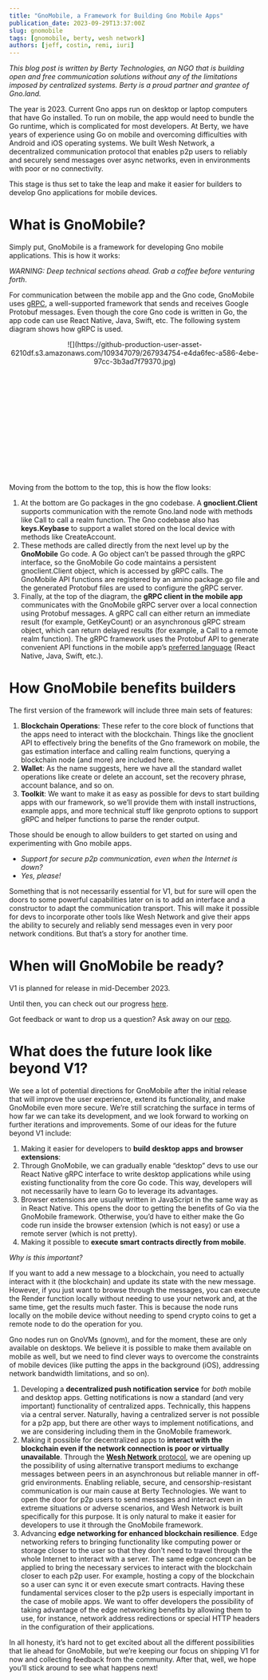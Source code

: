 ```yaml
---
title: "GnoMobile, a Framework for Building Gno Mobile Apps"
publication_date: 2023-09-29T13:37:00Z
slug: gnomobile
tags: [gnomobile, berty, wesh network]
authors: [jeff, costin, remi, iuri]
---
```


*This blog post is written by Berty Technologies, an NGO that is building open and free communication solutions without any of the limitations imposed by centralized systems. Berty is a proud partner and grantee of Gno.land.*

The year is 2023. Current Gno apps run on desktop or laptop computers that have Go installed. To run on mobile, the app would need to bundle the Go runtime, which is complicated for most developers. At Berty, we have years of experience using Go on mobile and overcoming difficulties with Android and iOS operating systems. We built Wesh Network, a decentralized communication protocol that enables p2p users to reliably and securely send messages over async networks, even in environments with poor or no connectivity.

This stage is thus set to take the leap and make it easier for builders to develop Gno applications for mobile devices.

# What is GnoMobile?

Simply put, GnoMobile is a framework for developing Gno mobile applications. This is how it works:

*WARNING: Deep technical sections ahead. Grab a coffee before venturing forth*.

For communication between the mobile app and the Gno code, GnoMobile uses [gRPC](https://grpc.io/), a well-supported framework that sends and receives Google Protobuf messages. Even though the core Gno code is written in Go, the app code can use React Native, Java, Swift, etc. The following system diagram shows how gRPC is used.

<div align="center">
    ![](https://github-production-user-asset-6210df.s3.amazonaws.com/109347079/267934754-e4da6fec-a586-4ebe-97cc-3b3ad7f79370.jpg)
</div>
</br>
</br>
</br>
</br>
</br>
</br>
</br>
</br>
</br>
</br>
</br>
</br>
&nbsp;

Moving from the bottom to the top, this is how the flow looks:

1. At the bottom are Go packages in the gno codebase. A **gnoclient.Client** supports communication with the remote Gno.land node with methods like Call to call a realm function. The Gno codebase also has **keys.Keybase** to support a wallet stored on the local device with methods like CreateAccount.
2. These methods are called directly from the next level up by the **GnoMobile** Go code. A Go object can’t be passed through the gRPC interface, so the GnoMobile Go code maintains a persistent gnoclient.Client object, which is accessed by gRPC calls. The GnoMobile API functions are registered by an amino package.go file and the generated Protobuf files are used to configure the gRPC server.
3. Finally, at the top of the diagram, the **gRPC client in the mobile app** communicates with the GnoMobile gRPC server over a local connection using Protobuf messages. A gRPC call can either return an immediate result (for example, GetKeyCount) or an asynchronous gRPC stream object, which can return delayed results (for example, a Call to a remote realm function). The gRPC framework uses the Protobuf API to generate convenient API functions in the mobile app’s [preferred language](https://grpc.io/docs/languages) (React Native, Java, Swift, etc.).

# How GnoMobile benefits builders

The first version of the framework will include three main sets of features:

1. **Blockchain Operations**: These refer to the core block of functions that the apps need to interact with the blockchain. Things like the gnoclient API to effectively bring the benefits of the Gno framework on mobile, the gas estimation interface and calling realm functions, querying a blockchain node (and more) are included here.
2. **Wallet**: As the name suggests, here we have all the standard wallet operations like create or delete an account, set the recovery phrase, account balance, and so on.
3. **Toolkit**: We want to make it as easy as possible for devs to start building apps with our framework, so we’ll provide them with install instructions, example apps, and more technical stuff like genproto options to support gRPC and helper functions to parse the render output.

Those should be enough to allow builders to get started on using and experimenting with Gno mobile apps.

- *Support for secure p2p communication, even when the Internet is down?*
- *Yes, please!*

Something that is not necessarily essential for V1, but for sure will open the doors to some powerful capabilities later on is to add an interface and a constructor to adapt the communication transport. This will make it possible for devs to incorporate other tools like Wesh Network and give their apps the ability to securely and reliably send messages even in very poor network conditions. But that’s a story for another time.

# When will GnoMobile be ready?

V1 is planned for release in mid-December 2023.

Until then, you can check out our progress [here](https://github.com/gnolang/hackerspace/issues/28).

Got feedback or want to drop us a question? Ask away on our [repo](https://github.com/gnolang/gnomobile/issues).

# What does the future look like beyond V1?

We see a lot of potential directions for GnoMobile after the initial release that will improve the user experience, extend its functionality, and make GnoMobile even more secure. We’re still scratching the surface in terms of how far we can take its development, and we look forward to working on further iterations and improvements. Some of our ideas for the future beyond V1 include:

1. Making it easier for developers to **build** **desktop apps** **and** **browser extensions**:
2. Through GnoMobile, we can gradually enable “desktop” devs to use our React Native gRPC interface to write desktop applications while using existing functionality from the core Go code. This way, developers will not necessarily have to learn Go to leverage its advantages.
3. Browser extensions are usually written in JavaScript in the same way as in React Native. This opens the door to getting the benefits of Go via the GnoMobile framework. Otherwise, you’d have to either make the Go code run inside the browser extension (which is not easy) or use a remote server (which is not pretty).
4. Making it possible to **execute smart contracts directly from mobile**.

*Why is this important?*

If you want to add a new message to a blockchain, you need to actually interact with it (the blockchain) and update its state with the new message. However, if you just want to browse through the messages, you can execute the Render function locally without needing to use your network and, at the same time, get the results much faster. This is because the node runs locally on the mobile device without needing to spend crypto coins to get a remote node to do the operation for you.

Gno nodes run on GnoVMs (gnovm), and for the moment, these are only available on desktops. We believe it is possible to make them available on mobile as well, but we need to find clever ways to overcome the constraints of mobile devices (like putting the apps in the background (iOS), addressing network bandwidth limitations, and so on).

1. Developing a **decentralized push notification service** for *both* mobile and desktop apps. Getting notifications is now a standard (and very important) functionality of centralized apps. Technically, this happens via a central server. Naturally, having a centralized server is not possible for a p2p app, but there are other ways to implement notifications, and we are considering including them in the GnoMobile framework.
2. Making it possible for decentralized apps to **interact with the blockchain even if the network connection is poor or virtually unavailable**. Through the [**Wesh Network** protocol](https://wesh.network/), we are opening up the possibility of using alternative transport mediums to exchange messages between peers in an asynchronous but reliable manner in off-grid environments. Enabling reliable, secure, and censorship-resistant communication is our main cause at Berty Technologies. We want to open the door for p2p users to send messages and interact even in extreme situations or adverse scenarios, and Wesh Network is built specifically for this purpose. It is only natural to make it easier for developers to use it through the GnoMobile framework.
3. Advancing **edge networking for enhanced blockchain resilience**. Edge networking refers to bringing functionality like computing power or storage closer to the user so that they don't need to travel through the whole Internet to interact with a server. The same edge concept can be applied to bring the necessary services to interact with the blockchain closer to each p2p user. For example, hosting a copy of the blockchain so a user can sync it or even execute smart contracts. Having these fundamental services closer to the p2p users is especially important in the case of mobile apps. We want to offer developers the possibility of taking advantage of the edge networking benefits by allowing them to use, for instance, network address redirections or special HTTP headers in the configuration of their applications.

In all honesty, it’s hard not to get excited about all the different possibilities that lie ahead for GnoMobile, but we’re keeping our focus on shipping V1 for now and collecting feedback from the community. After that, well, we hope you’ll stick around to see what happens next!
